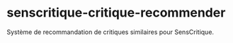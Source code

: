 # senscritique-critique-recommender
Système de recommandation de critiques similaires pour SensCritique. 

